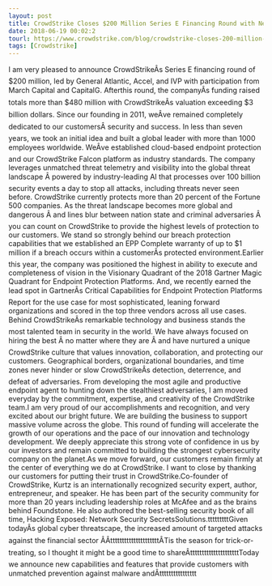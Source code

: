 ```yaml
---
layout: post
title: CrowdStrike Closes $200 Million Series E Financing Round with New and Existing Investors
date: 2018-06-19 00:02:2
tourl: https://www.crowdstrike.com/blog/crowdstrike-closes-200-million-series-e-financing-round-with-new-and-existing-investors/
tags: [Crowdstrike]
---
```

I am very pleased to announce CrowdStrikeÂs Series E financing round of $200 million, led by General Atlantic, Accel, and IVP with participation from March Capital and CapitalG. Afterthis round, the companyÂs funding raised totals more than $480 million with CrowdStrikeÂs valuation exceeding $3 billion dollars. Since our founding in 2011, weÂve remained completely dedicated to our customersÂ security and success. In less than seven years, we took an initial idea and built a global leader with more than 1000 employees worldwide. WeÂve established cloud-based endpoint protection and our CrowdStrike Falcon platform as industry standards. The company leverages unmatched threat telemetry and visibility into the global threat landscape Â powered by industry-leading AI that processes over 100 billion security events a day to stop all attacks, including threats never seen before. CrowdStrike currently protects more than 20 percent of the Fortune 500 companies. As the threat landscape becomes more global and dangerous Â and lines blur between nation state and criminal adversaries Â you can count on CrowdStrike to provide the highest levels of protection to our customers. We stand so strongly behind our breach protection capabilities that we established an EPP Complete warranty of up to $1 million if a breach occurs within a customerÂs protected environment.Earlier this year, the company was positioned the highest in ability to execute and completeness of vision in the Visionary Quadrant of the 2018 Gartner Magic Quadrant for Endpoint Protection Platforms. And, we recently earned the lead spot in GartnerÂs Critical Capabilities for Endpoint Protection Platforms Report for the use case for most sophisticated, leaning forward organizations and scored in the top three vendors across all use cases. Behind CrowdStrikeÂs remarkable technology and business stands the most talented team in security in the world. We have always focused on hiring the best Â no matter where they are Â and have nurtured a unique CrowdStrike culture that values innovation, collaboration, and protecting our customers. Geographical borders, organizational boundaries, and time zones never hinder or slow CrowdStrikeÂs detection, deterrence, and defeat of adversaries. From developing the most agile and productive endpoint agent to hunting down the stealthiest adversaries, I am moved everyday by the commitment, expertise, and creativity of the CrowdStrike team.I am very proud of our accomplishments and recognition, and very excited about our bright future. We are building the business to support massive volume across the globe. This round of funding will accelerate the growth of our operations and the pace of our innovation and technology development. We deeply appreciate this strong vote of confidence in us by our investors and remain committed to building the strongest cybersecurity company on the planet.As we move forward, our customers remain firmly at the center of everything we do at CrowdStrike. I want to close by thanking our customers for putting their trust in CrowdStrike.Co-founder of CrowdStrike, Kurtz is an internationally recognized security expert, author, entrepreneur, and speaker. He has been part of the security community for more than 20 years including leadership roles at McAfee and as the brains behind Foundstone. He also authored the best-selling security book of all time, Hacking Exposed: Network Security SecretsSolutions.tttttttttGiven todayÂs global cyber threatscape, the increased amount of targeted attacks against the financial sector ÂÂtttttttttttttttttttttÂTis the season for trick-or-treating, so I thought it might be a good time to shareÂtttttttttttttttttttttToday we announce new capabilities and features that provide customers with unmatched prevention against malware andÂtttttttttttttttt